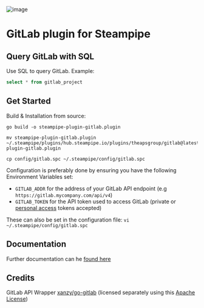 ![image](https://github.com/theapsgroup/steampipe-plugin-gitlab/raw/main/docs/gitlab-plugin-social-graphic.png)

# GitLab plugin for Steampipe

## Query GitLab with SQL

Use SQL to query GitLab. Example:

```sql
select * from gitlab_project
```

## Get Started

Build & Installation from source:

```shell
go build -o steampipe-plugin-gitlab.plugin

mv steampipe-plugin-gitlab.plugin ~/.steampipe/plugins/hub.steampipe.io/plugins/theapsgroup/gitlab@latest/steampipe-plugin-gitlab.plugin

cp config/gitlab.spc ~/.steampipe/config/gitlab.spc
```

Configuration is preferably done by ensuring you have the following Environment Variables set:

- `GITLAB_ADDR` for the address of your GitLab API endpoint (e.g `https://gitlab.mycompany.com/api/v4`)
- `GITLAB_TOKEN` for the API token used to access GitLab (private or [personal access](https://docs.gitlab.com/ee/user/profile/personal_access_tokens.html) tokens accepted)

These can also be set in the configuration file:
`vi ~/.steampipe/config/gitlab.spc` 

## Documentation

Further documentation can he [found here](https://github.com/theapsgroup/steampipe-plugin-gitlab/blob/main/docs/index.md)

## Credits

GitLab API Wrapper [xanzy/go-gitlab](https://github.com/xanzy/go-gitlab) (licensed separately using this [Apache License](https://github.com/xanzy/go-gitlab/blob/master/LICENSE))
